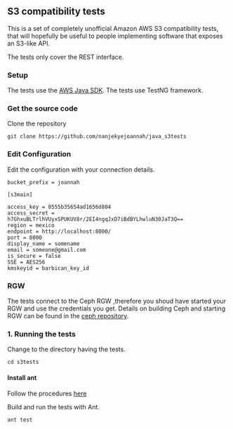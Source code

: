 
 ## S3 compatibility tests

This is a set of completely unofficial Amazon AWS S3 compatibility
tests, that will hopefully be useful to people implementing software
that exposes an S3-like API.

The tests only cover the REST interface.

### Setup

The tests use the [AWS Java SDK](). The tests use TestNG framework.

### Get the source code

Clone the repository

	git clone https://github.com/nanjekyejoannah/java_s3tests

### Edit Configuration

Edit the configuration with your connection details.

	bucket_prefix = joannah
	
	[s3main]
	
	access_key = 0555b35654ad1656d804
	access_secret = h7GhxuBLTrlhVUyxSPUKUV8r/2EI4ngqJxD7iBdBYLhwluN30JaT3Q==
	region = mexico
	endpoint = http://localhost:8000/
	port = 8000
	display_name = somename
	email = someone@gmail.com
	is_secure = false
	SSE = AES256
	kmskeyid = barbican_key_id

### RGW

The tests connect to the Ceph RGW ,therefore you shoud have started your RGW and use the credentials you get. Details on building Ceph and starting RGW can be found in the [ceph repository](https://github.com/ceph/ceph).


### 1. Running the tests

Change to the directory having the tests. 

	cd s3tests
	
#### Install ant

Follow the procedures [here](https://www.linuxhelp.com/how-to-install-apache-ant-on-ubuntu/)

Build and run the tests with Ant. 

	ant test

